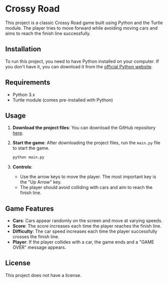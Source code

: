 # Crossy Road

This project is a classic Crossy Road game built using Python and the Turtle module. The player tries to move forward while avoiding moving cars and aims to reach the finish line successfully.

## Installation

To run this project, you need to have Python installed on your computer. If you don't have it, you can download it from the [official Python website](https://www.python.org/downloads/).

## Requirements

- Python 3.x
- Turtle module (comes pre-installed with Python)

## Usage

1. **Download the project files**: 
   You can download the GitHub repository [here](https://github.com/ulquiorraexe/crossy-road.git).

2. **Start the game**:
   After downloading the project files, run the `main.py` file to start the game.

   ```bash
   python main.py
   ```

3. **Controls**:
   - Use the arrow keys to move the player. The most important key is the "Up Arrow" key.
   - The player should avoid colliding with cars and aim to reach the finish line.

## Game Features

- **Cars**: Cars appear randomly on the screen and move at varying speeds.
- **Score**: The score increases each time the player reaches the finish line.
- **Difficulty**: The car speed increases each time the player successfully crosses the finish line.
- **Player**: If the player collides with a car, the game ends and a "GAME OVER" message appears.

## License

This project does not have a license.
